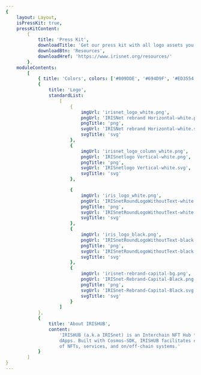 ```yaml
---
{
    layout: Layout,
    isPressKit: true,
    pressKitContent:
        {
            title: 'Press Kit',
            downloadTitle: 'Get our press kit with all logo assets you might need',
            downloadBtn: 'Resources',
            downloadHref: 'https://www.irisnet.org/resources/'
        },
    moduleContents:
        [
            { title: 'Colors', colors: ['#009DDE', '#694D9F', '#ED3554', '#2E3148'] },
            {
                title: 'Logo',
                standardList:
                    [
                        {
                            imgUrl: 'irisnet_logo_white.png',
                            pngUrl: 'IRISNet rebrand Horizontal-white.png',
                            pngTitle: 'png',
                            svgUrl: 'IRISNet rebrand Horizontal-white.svg',
                            svgTitle: 'svg'
                        },
                        {
                            imgUrl: 'irisnet_logo_column_white.png',
                            pngUrl: 'IRISnetlogo Vertical-white.png',
                            pngTitle: 'png',
                            svgUrl: 'IRISnetlogo Vertical-white.svg',
                            svgTitle: 'svg'
                        },

                        {
                            imgUrl: 'iris_logo_white.png',
                            pngUrl: 'IRISnetRoundLogoWithoutText-white.png',
                            pngTitle: 'png',
                            svgUrl: 'IRISnetRoundLogoWithoutText-white.svg',
                            svgTitle: 'svg'
                        },
                        {
                            imgUrl: 'iris_logo_black.png',
                            pngUrl: 'IRISnetRoundLogoWithoutText-black.png',
                            pngTitle: 'png',
                            svgUrl: 'IRISnetRoundLogoWithoutText-black.svg',
                            svgTitle: 'svg'
                        },
                        {
                            imgUrl: 'irisnet-rebrand-capital-bg.png',
                            pngUrl: 'IRISnet-Rebrand-Capital-Black.png',
                            pngTitle: 'png',
                            svgUrl: 'IRISnet-Rebrand-Capital-Black.svg',
                            svgTitle: 'svg'
                        }
                    ]
            },
            {
                title: 'About IRISHUB',
                content:
                    'IRISHUB (a.k.a IRISnet) is an Interchain NFT Hub tailored for next-generation
                    dApps. Built with Cosmos-SDK, IRISHUB facilitates cross-chain interoperability
                    of NFTs, services, and on/off-chain systems.'
            }
        ]
}
---
```

